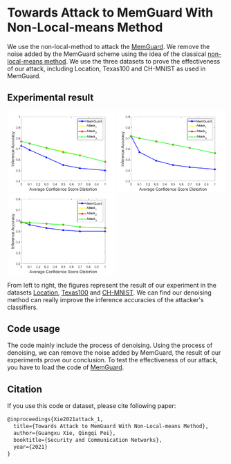 # Towards Attack to MemGuard With Non-Local-means Method
We use the non-local-method to attack the [MemGuard](https://arxiv.org/abs/1909.10594). We remove the noise added by the MemGuard scheme using the idea of the classical [non-local-means method](https://ieeexplore.ieee.org/abstract/document/1467423). We use the three datasets to prove the effectiveness of our attack, including Location, Texas100 and CH-MNIST as used in MemGuard. 
## Experimental result
<p float="left">
  <img src="https://github.com/gxx1506215897/Towards-Attack-to-MemGuard/blob/main/Experimental_result/location.png" alt='images' width="250"/>
  <img src="https://github.com/gxx1506215897/Towards-Attack-to-MemGuard/blob/main/Experimental_result/texas.png" alt='images' width="250"/>
  <img src="https://github.com/gxx1506215897/Towards-Attack-to-MemGuard/blob/main/Experimental_result/chmnist.png" alt='images' width="250"/> 
</p>

From left to right, the figures represent the result of our experiment in the datasets [Location](https://github.com/privacytrustlab/datasets), [Texas100](https://github.com/privacytrustlab/datasets) and [CH-MNIST](https://www.kaggle.com/kmader/colorectal-histology-mnist). We can find our denoising method can really improve the inference accuracies of the attacker's classifiers. 

## Code usage
The code mainly include the process of denoising. Using the process of denoising, we can remove the noise added by MemGuard, the result of our experiments prove our conclusion. To test the effectiveness of our attack, you have to load the code of [MemGuard](https://github.com/jjy1994/MemGuard).
## Citation
If you use this code or dataset, please cite following paper:
```
@inproceedings{Xie2021attack_1,
  title={Towards Attack to MemGuard With Non-Local-means Method},
  author={Guangxu Xie, Qingqi Pei},
  booktitle={Security and Communication Networks},
  year={2021}
}
```

